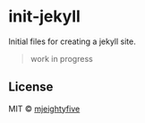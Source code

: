 # init-jekyll

Initial files for creating a jekyll site.

> work in progress

## License

MIT © [mjeightyfive](http://twitter.com/mjeightyfive)